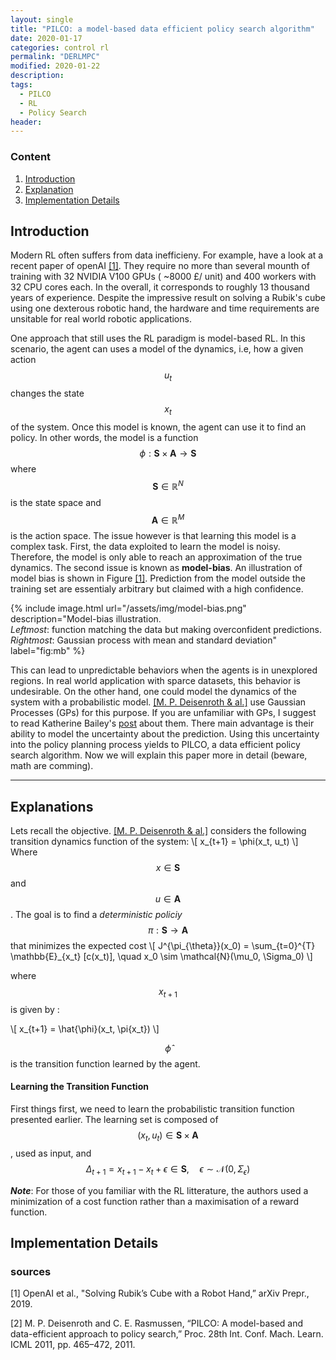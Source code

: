 ```yaml
---
layout: single
title: "PILCO: a model-based data efficient policy search algorithm"
date: 2020-01-17
categories: control rl
permalink: "DERLMPC"
modified: 2020-01-22
description:
tags:
  - PILCO
  - RL
  - Policy Search
header:
---
```


### Content
 1. [Introduction](#sec:intro)
 2. [Explanation](#sec:expl)
 3. [Implementation Details](#sec:impl)


## Introduction<a name="sec:intro"></a>

Modern RL often suffers from data inefficieny. For example, have a look at a recent paper of openAI [[1]](#cite:openAI2019). They require no more than several mounth of training with 32 NVIDIA V100 GPUs ( ~8000 £/ unit) and 400 workers with 32 CPU cores each. In the overall, it corresponds to roughly 13 thousand years of experience. Despite the impressive result on solving a Rubik's cube using one dexterous robotic hand, the hardware and time requirements are unsitable for real world robotic applications.  

One approach that still uses the RL paradigm is model-based RL. In this scenario, the agent can uses a model of the dynamics, i.e, how a given action $$ u_t $$ changes the state $$ x_t $$ of the system. Once this model is known, the agent can use it to find an policy. In other words, the model is a function $$ \phi : \mathbf{S} \times \mathbf{A} \rightarrow \mathbf{S} $$ where $$ \mathbf{S} \in \mathbb{R}^N $$ is the state space and $$ \mathbf{A} \in \mathbb{R}^M $$ is the action space. The issue however is that learning this model is a complex task.
First, the data exploited to learn the model is noisy. Therefore, the model is only able to reach an approximation of the true dynamics. The second issue is known as **model-bias**. An illustration of model bias is shown in Figure [[1]](#fig:mb). Prediction from the model outside the training set are essentialy arbitrary but claimed with a high confidence.

{% include image.html url="/assets/img/model-bias.png" description="Model-bias illustration.<br><i>Leftmost</i>: function matching the data but making overconfident predictions.<br><i>Rightmost</i>: Gaussian process with mean and standard deviation" label="fig:mb" %}

This can lead to unpredictable behaviors when the agents is in unexplored regions. In real world application with sparce datasets, this behavior is undesirable. On the other hand, one could model the dynamics of the system with a probabilistic model. [[M. P. Deisenroth & al.]](#cite:pilco) use Gaussian Processes (GPs) for this purpose. If you are unfamiliar with GPs, I suggest to read Katherine Bailey's [post](https://katbailey.github.io/post/gaussian-processes-for-dummies/) about them. There main advantage is their ability to model the uncertainty about the prediction. Using this uncertainty into the policy planning process yields to PILCO, a data efficient policy search algorithm. Now we will explain this paper more in detail (beware, math are comming).

---

## Explanations<a name="sec:expl"></a>
Lets recall the objective. [[M. P. Deisenroth & al.]](#cite:pilco) considers the following transition dynamics function of the system:
\\[ x_{t+1} = \phi(x_t, u_t) \\]
Where $$ x \in \mathbf{S} $$ and $$ u \in \mathbf{A} $$. The goal is to find a *deterministic policiy* $$ \mathit{\pi} : \mathbf{S} \rightarrow \mathbf{A} $$ that minimizes the expected cost \\[ J^{\pi_{\theta}}(x_0) = \sum_{t=0}^{T} \mathbb{E}_{x_t} [c(x_t)], \quad x_0 \sim \mathcal{N}(\mu_0, \Sigma_0) \\]

where  $$ x_{t+1} $$ is given by : 

\\[ x_{t+1} = \hat{\phi}(x_t, \pi{x_t}) \\]

$$ \hat{\phi} $$ is the transition function learned by the agent.

#### Learning the Transition Function

First things first, we need to learn the probabilistic transition function presented earlier.
The learning set is composed of $$ (x_{t}, u_{t}) \in \mathbf{S} \times \mathbf{A} $$, used as input, and $$ \Delta_{t+1} = x_{t+1} - x_{t} + \epsilon \in \mathbf{S}, \quad \epsilon \sim \mathcal{N}(0, \Sigma_{\epsilon}) $$

***Note***: For those of you familiar with the RL litterature, the authors used a minimization of a cost function rather than a maximisation of a reward function.

## Implementation Details<a name="sec:impl"></a>

### sources

[1] OpenAI et al., "Solving Rubik’s Cube with a Robot Hand,” arXiv Prepr., 2019.<a name="citE:openAI2019"></a>

[2] M. P. Deisenroth and C. E. Rasmussen, “PILCO: A model-based and data-efficient approach to policy search,” Proc. 28th Int. Conf. Mach. Learn. ICML 2011, pp. 465–472, 2011.